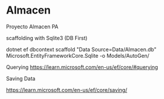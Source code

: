 # Almacen
Proyecto Almacen PA

scaffolding with Sqlite3 (DB First)

dotnet ef dbcontext scaffold "Data Source=Data/Almacen.db" Microsoft.EntityFrameworkCore.Sqlite -o Models/AutoGen/

Querying
https://learn.microsoft.com/en-us/ef/core/#querying

Saving Data

https://learn.microsoft.com/en-us/ef/core/saving/

